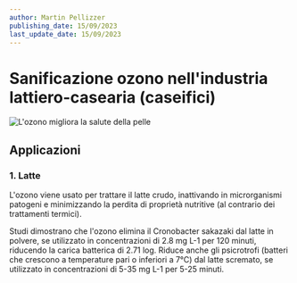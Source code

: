 ```yaml
---
author: Martin Pellizzer
publishing_date: 15/09/2023
last_update_date: 15/09/2023
---
```


# Sanificazione ozono nell'industria lattiero-casearia (caseifici)

![L'ozono migliora la salute della pelle](/assets/images//ozono-sanificazione-caseifici.jpg "L'ozono migliora la salute della pelle")


## Applicazioni

### 1. Latte

L'ozono viene usato per trattare il latte crudo, inattivando in microrganismi patogeni e minimizzando la perdita di proprietà nutritive (al contrario dei trattamenti termici). 

Studi dimostrano che l'ozono elimina il Cronobacter sakazaki dal latte in polvere, se utilizzato in concentrazioni di 2.8 mg L-1 per 120 minuti, riducendo la carica batterica di 2.71 log. Riduce anche gli psicrotrofi (batteri che crescono a temperature pari o inferiori a 7°C) dal latte scremato, se utilizzato in concentrazioni di 5-35 mg L-1 per 5-25 minuti. 


